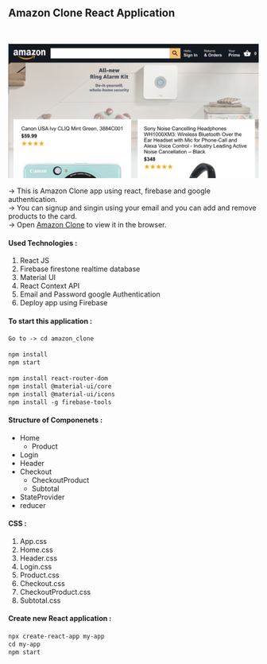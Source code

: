 ## Amazon Clone React Application

<br/>

![Alt text](https://github.com/jaypatel0717/amazon_clone/blob/master/public/homescreen.png)

-> This is Amazon Clone app using react, firebase and google authentication.<br/>
-> You can signup and singin using your email and you can add and remove products to the card.<br/>
-> Open [Amazon Clone](https://clone-c98d3.web.app/) to view it in the browser.

#### Used Technologies :

1. React JS
2. Firebase firestone realtime database
3. Material UI
4. React Context API
5. Email and Password google Authentication
6. Deploy app using Firebase

#### To start this application :

```
Go to -> cd amazon_clone

npm install
npm start

npm install react-router-dom
npm install @material-ui/core
npm install @material-ui/icons
npm install -g firebase-tools
```

#### Structure of Componenets :

- Home
  - Product
- Login
- Header
- Checkout
  - CheckoutProduct
  - Subtotal
- StateProvider
- reducer

#### CSS :

1. App.css
2. Home.css
3. Header.css
4. Login.css
5. Product.css
6. Checkout.css
7. CheckoutProduct.css
8. Subtotal.css

#### Create new React application :

```
npx create-react-app my-app
cd my-app
npm start
```
